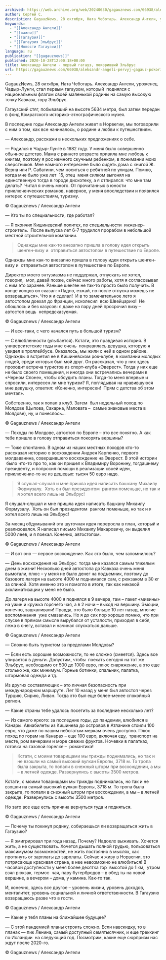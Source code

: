```yaml
---
archived: https://web.archive.org/web/20240630/gagauznews.com/66938/aleksandr-angeli-pervyj-gagauz-pokorivshij-elbrus.html
author: Сергей С.
description: GagauzNews, 28 октября, Ната Чеботарь. Александр Ангели, уроженец Чадыр-Лунги, стал первым гагаузом, который  поднялся с национальным флагом своей маленькой родины на самую высокую точку Кавказа, гору Эльбрус. Гагаузский стяг, побывавший на высоте 5634 метра, был затем передан в фонд Комратского историко-этнографического музея. В последние годы Александр Ангели живет в Норвегии, мы поговорили с ним о том, как все начиналось, о родине и любви к путешествиям. — Александр, расскажи в нескольких предложениях о себе. — Родился в Чадыр-Лунге в 1982 году. У меня было совершенно обычное детство. Мама с раннего возраста привила мне любовь к книгам, поэтому я рос немного скучным […]
keywords:
  - "[[Александр Ангели]]"
  - "[[важно]]"
  - "[[Гагаузия]]"
  - "[[Гагаузия Эльбрус]]"
  - "[[Новости Гагаузии]]"
language: ru
publication: "[[gagauznews]]"
published: 2020-10-28T12:00:18+00:00
title: Александр Ангели - первый гагауз, покоривший Эльбрус
url: https://gagauznews.com/66938/aleksandr-angeli-pervyj-gagauz-pokorivshij-elbrus.html
---
```


GagauzNews, 28 октября, Ната Чеботарь. Александр Ангели, уроженец Чадыр-Лунги, стал первым гагаузом, который  поднялся с национальным флагом своей маленькой родины на самую высокую точку Кавказа, гору Эльбрус.

Гагаузский стяг, побывавший на высоте 5634 метра, был затем передан в фонд Комратского историко-этнографического музея.

В последние годы Александр Ангели живет в Норвегии, мы поговорили с ним о том, как все начиналось, о родине и любви к путешествиям.

— Александр, расскажи в нескольких предложениях о себе.

— Родился в Чадыр-Лунге в 1982 году. У меня было совершенно обычное детство. Мама с раннего возраста привила мне любовь к книгам, поэтому я рос немного скучным ребенком, в понимании моих сверстников. Мне намного интереснее было сидеть дома с книгой Ж. Верна или Р. Сабатини, чем носиться с ребятней по улицам. Помню, когда мне было уже лет  15, отец  меня силком выгонял на единственную тогда в городе дискотеку, а я отпирался: что мне там делать?  Читал я очень много. От прочитанных в юности приключенческих романов, наверное, у меня впоследствии и появился интерес к путешествиям, туризму.

© Gagauznews / Александр Ангели

— Кто ты по специальности, где работал?

— Я окончил Кишиневский политех, по специальности  инженер-строитель.  После выпуска лет 6-7 трудился прорабом в небольшой местной строительной компании.

> Однажды мне как-то внезапно пришла в голову идея открыть шенген-визу и  отправиться автостопом в путешествие по Европе.

Однажды мне как-то внезапно пришла в голову идея открыть шенген-визу и  отправиться автостопом в путешествие по Европе.

Директор моего энтузиазма не поддержал, отпускать не хотел, говорил,  мол, давай позже, сейчас много работы, хотя я согласовывал с ним это заранее. Раньше шенген не так-то просто было получить. В конце концов он сказал: «Ладно, езжай, но после отпуска можешь не возвращаться». Что я и сделал!  И в то замечательное лето я автостопом доехал до Франции, исколесил  всю Швейцарию!  Не обошлось и без казусов: я даже на пару дней просрочил визу – автостоп вещь  непредсказуемая.

© Gagauznews / Александр Ангели

— И все-таки, с чего начался путь в большой туризм?

— С влюбленности (улыбается). Кстати, это правдивая история. В университетские годы мне очень  понравилась девушка, которую я увидел в троллейбусе. Оказалось, мы жили с ней в одном районе. Однажды я встретил ее в Кишиневском рок-клубе, в компании молодых людей, среди которых был мой друг. Он рассказал, что у них здесь проходит встреча туристов из спорт-клуба «Эверест». Тогда у них еще не было своего помещения, и иногда они встречались вечерами в «Черном Слоне», чтобы обсудить планы. Тогда-то меня впервые и спросили, интересен ли мне туризм? Я, поглядывая на нравившуюся мне девушку, ответил: «Конечно, интересен!  Прям с детства об этом мечтал».

Собственно, так я попал в клуб. Затем  был недельный поход по Молдове (Цыпова, Сахарна, Маловата –  самые знаковые места в Молдове), ну, и понеслось…

© Gagauznews / Александр Ангели

— Походы по Молдове, автостоп по Европе – это все понятно. А как тебе пришло в голову отправиться покорять вершины?

— Тоже спонтанно. В одном из наших местных походов кто-то рассказал историю о восхождении Андрея Карпенко, первого молдаванина, совершившего восхождение на Эверест. В этой истории  было что-то про то, как он пришел к Владимиру Воронину, тогдашнему президенту, и попросил помощи в реализации своей идеи, приключение-то не из дешевых: тысяч 50 евро надо.

> Я слушал-слушал и мне пришла идея написать башкану Михаилу Формузалу.  Хоть он был президентом  рангом поменьше, но так и я хотел всего лишь на Эльбрус!

Я слушал-слушал и мне пришла идея написать башкану Михаилу Формузалу.  Хоть он был президентом  рангом поменьше, но так и я хотел всего лишь на Эльбрус!

За месяц обдумываний эта шуточная идея переросла в план, который и реализовался. Я написал письмо Михаилу Макаровичу, он выделил 5000 леев, и я поехал. Конечно, автостопом.

© Gagauznews / Александр Ангели

— И вот оно — первое восхождение. Как это было, чем запомнилось?

— День восхождения на Эльбрус  тогда мне казался самым тяжелым днем в жизни! Несколько дней автостопа до Кавказа очень меня вымотали, плюс – у меня не было денег на подъемник, поэтому до базового лагеря на высоте 4000 м поднимался сам, с рюкзаком в 30 кг за спиной. Хотя именно это и помогло в итоге, так как никакой акклиматизации у меня не было.

До лагеря на высоте 4000 я поднялся в 9 вечера, там – пакет «мивины» на ужин и кружка горячего чая, а в 2 ночи – выход на вершину. Эмоции, конечно, зашкаливали! Правда, это было больше 10 лет назад, многие воспоминания  уже смазались. Но я до сих пор хорошо помню, что при спуске в прямом смысле вырубался от усталости, приходил в себя, лежа в снегу, вставал и начинал спускаться дальше.

© Gagauznews / Александр Ангели

— Сложно быть туристом за пределами Молдовы?

— Если есть хорошие возможности, то не сложно (смеется). Здесь все упирается в деньги. Допустим, чтобы  поехать сегодня на тот же Эльбрус, необходимо от 500 до 1000 евро, плюс снаряжение, а это еще столько же, как минимум. Горные ботинки, спальник, палатка, штормовая одежда и тд.

Из других составляющих – это личная безопасность при международном маршруте. Лет 10 назад у меня был автостоп через Турцию, Сирию, Ливан. Тогда это был еще более-менее спокойный регион.

— Какие страны тебе удалось посетить за последние несколько лет?

— Из самого яркого: за последние годы, до пандемии, влюбился в Канары. Авиабилеты из Кишинева до островов в Атланике стоили 100 евро, что даже по нашим небогатым меркам очень доступно. Плюс поход по горам на Канарах – еще 100 евро, включая еду,  транспорт на месте, ром вечерами и море свежих фруктов. Ночевки в палатках, готовка на газовой горелке –  романтика!

> Кстати, с моими товарищами мы трижды поднимались, но так и не взошли на самый высокий вулкан Европы, 3718 м. То тропа была закрыта, то попали в снежный шторм при восхождении, а мы – в летней одежде. Развернулись с высоты 3500 метров.

Кстати, с моими товарищами мы трижды поднимались, но так и не взошли на самый высокий вулкан Европы, 3718 м. То тропа была закрыта, то попали в снежный шторм при восхождении, а мы – в летней одежде. Развернулись с высоты 3500 метров.

Но зато все еще есть причина вернуться туда и подняться.

© Gagauznews / Александр Ангели

— Почему ты покинул родину, собираешься ли возвращаться жить в Гагаузию?

— Я эмигрировал три года назад. Почему? Надоело выживать. Хочется жить, а не существовать. Хочется дышать полной грудью, пользоваться максимумом возможностей, не жить постоянно в мыслях, как протянуть от зарплаты до зарплаты. Сейчас я живу в Норвегии, это потрясающе красивая страна, в нее невозможно не влюбиться! В часовой доступности у меня более десятка гор  высотой до 1 км,  утром взял рюкзак, термос  чая, пару бутербродов – в обед ты на новой  вершине, а вечером – дома, у камина. Как-то так.

И, конечно, здесь все другое – уровень жизни, уровень доходов, менталитет, уровень социальной и личной ответственности. В Гагаузию возвращаюсь разве что в гости.

© Gagauznews / Александр Ангели

— Какие у тебя планы на ближайшее будущее?

— С этой пандемией планы строить сложно. Если навскидку, то в планах — пик Ленина, самый доступный семятысячник, и еще треккинг по Исландии  на следующий год. Посмотрим, какие еще сюрпризы нас ждут после 2020-го.

© Gagauznews / Александр Ангели